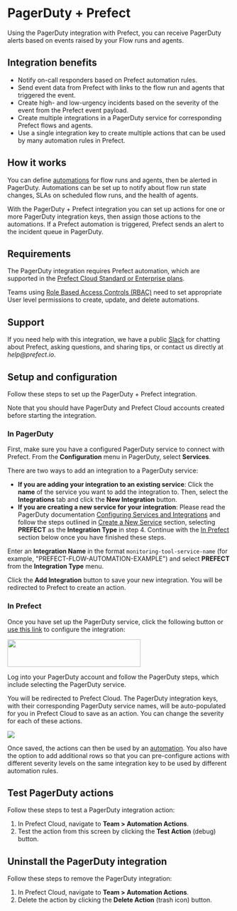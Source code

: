 # PagerDuty + Prefect

Using the PagerDuty integration with Prefect, you can receive PagerDuty alerts based on events raised by your Flow runs and agents.

## Integration benefits

* Notify on-call responders based on Prefect automation rules.
* Send event data from Prefect with links to the flow run and agents that triggered the event.
* Create high- and low-urgency incidents based on the severity of the event from the Prefect event payload.
* Create multiple integrations in a PagerDuty service for corresponding Prefect flows and agents. 
* Use a single integration key to create multiple actions that can be used by many automation rules in Prefect.

## How it works

You can define [automations](/orchestration/concepts/automations.html) for flow runs and agents, then be alerted in PagerDuty. Automations can be set up to notify about flow run state changes, SLAs on scheduled flow runs, and the health of agents. 

With the PagerDuty + Prefect integration you can set up actions for one or more PagerDuty integration keys, then assign those actions to the automations. If a Prefect automation is triggered, Prefect sends an alert to the incident queue in PagerDuty. 

## Requirements

The PagerDuty integration requires Prefect automation, which are supported in the [Prefect Cloud Standard or Enterprise plans](https://www.prefect.io/pricing/).

Teams using [Role Based Access Controls (RBAC)](/orchestration/rbac/overview.html) need to set appropriate User level permissions to create, update, and delete automations.

## Support

If you need help with this integration, we have a public [Slack](https://prefect.io/slack) for chatting about Prefect, asking questions, and sharing tips, or contact us directly at _help@prefect.io_. 

## Setup and configuration

Follow these steps to set up the PagerDuty + Prefect integration.

Note that you should have PagerDuty and Prefect Cloud accounts created before starting the integration.

### In PagerDuty

First, make sure you have a configured PagerDuty service to connect with Prefect. From the **Configuration** menu in PagerDuty, select **Services**.

There are two ways to add an integration to a PagerDuty service:

* **If you are adding your integration to an existing service**: Click the **name** of the service you want to add the integration to. Then, select the **Integrations** tab and click the **New Integration** button.
* **If you are creating a new service for your integration**: Please read the PagerDuty documentation [Configuring Services and Integrations](https://support.pagerduty.com/docs/services-and-integrations#section-configuring-services-and-integrations) and follow the steps outlined in [Create a New Service](https://support.pagerduty.com/docs/services-and-integrations#section-create-a-new-service) section, selecting **PREFECT** as the **Integration Type** in step 4. Continue with the [In Prefect](#in-prefect) section below once you have finished these steps.

Enter an **Integration Name** in the format `monitoring-tool-service-name` (for example, "PREFECT-FLOW-AUTOMATION-EXAMPLE") and select **PREFECT** from the **Integration Type** menu.

Click the **Add Integration** button to save your new integration. You will be redirected to Prefect to create an action.

### In Prefect

Once you have set up the PagerDuty service, click the following button or [use this link](https://app.pagerduty.com/install/integration?app_id=PC2USS4&redirect_url=https://cloud.prefect.io/pagerduty&version=2) to configure the integration: 

[<img src="/logos/pagerduty_green.png" height=62 width=300 style="max-height: 80px; max-width: 400px;">](https://app.pagerduty.com/install/integration?app_id=PC2USS4&redirect_url=https://cloud.prefect.io/pagerduty&version=2)

Log into your PagerDuty account and follow the PagerDuty steps, which include selecting the PagerDuty service. 

You will be redirected to Prefect Cloud. The PagerDuty integration keys, with their corresponding PagerDuty service names, will be auto-populated for you in Prefect Cloud to save as an action. You can change the severity for each of these actions. 

![](/orchestration/integrations/pagerduty_action.png)

Once saved, the actions can then be used by an [automation](/orchestration/concepts/automations.html). You also have the option to add additional rows so that you can pre-configure actions with different severity levels on the same integration key to be used by different automation rules.

## Test PagerDuty actions

Follow these steps to test a PagerDuty integration action:

1. In Prefect Cloud, navigate to **Team > Automation Actions**.
2. Test the action from this screen by clicking the **Test Action** (debug) button.

## Uninstall the PagerDuty integration

Follow these steps to remove the PagerDuty integration:

1. In Prefect Cloud, navigate to **Team > Automation Actions**.
2. Delete the action by clicking the **Delete Action** (trash icon) button.
